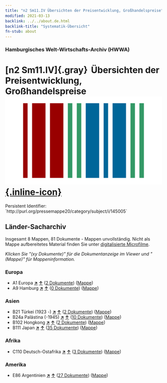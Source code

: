 ```yaml
---
title: "n2 Sm11.IV Übersichten der Preisentwicklung, Großhandelspreise"
modified: 2021-03-13
backlink: ../../about.de.html
backlink-title: "Systematik-Übersicht"
fn-stub: about
---
```


### Hamburgisches Welt-Wirtschafts-Archiv (HWWA)

# [n2 Sm11.IV]{.gray}&#8201; Übersichten der Preisentwicklung, Großhandelspreise &#160; [![Wikidata](/images/Wikidata-logo.svg "Wikidata"){.inline-icon}](http://www.wikidata.org/entity/Q104710500)

<div class="hint">Persistent Identifier: `http://purl.org/pressemappe20/category/subject/i/145005`</div>







## Länder-Sacharchiv




Insgesamt 8 Mappen, 81 Dokumente - Mappen unvollständig.
Nicht als Mappe aufbereitetes Material finden Sie unter [digitalisierte Microfilme](/film/h1_sh.de.html).

_Klicken Sie "(xy Dokumente)" für die Dokumentanzeige im Viewer und "(Mappe)" für Mappeninformation._




### Europa

- A1 Europa [**&nearr;**](../../../geo/i/140892/about.de.html "Europa (alle Mappen)") [**&uarr;**](../../../geo/about.de.html#A1 "Ländersystematik") (<a href="https://pm20.zbw.eu/iiifview/folder/sh/140892,145005" title="über: Europa : Übersichten der Preisentwicklung, Großhandelspreise" target="_blank">2 Dokumente</a>) ([Mappe](../../../../folder/sh/1408xx/140892/1450xx/145005/about.de.html))
- A9 Hamburg [**&nearr;**](../../../geo/i/140905/about.de.html "Hamburg (alle Mappen)") [**&uarr;**](../../../geo/about.de.html#A9 "Ländersystematik") (<a href="https://pm20.zbw.eu/iiifview/folder/sh/140905,145005" title="über: Hamburg : Übersichten der Preisentwicklung, Großhandelspreise" target="_blank">0 Dokumente</a>) ([Mappe](../../../../folder/sh/1409xx/140905/1450xx/145005/about.de.html))

### Asien

- B21 Türkei (1923 -) [**&nearr;**](../../../geo/i/141111/about.de.html "Türkei (1923 -) (alle Mappen)") [**&uarr;**](../../../geo/about.de.html#B21 "Ländersystematik") (<a href="https://pm20.zbw.eu/iiifview/folder/sh/141111,145005" title="über: Türkei (1923 -) : Übersichten der Preisentwicklung, Großhandelspreise" target="_blank">2 Dokumente</a>) ([Mappe](../../../../folder/sh/1411xx/141111/1450xx/145005/about.de.html))
- B24a Palästina (-1945) [**&nearr;**](../../../geo/i/141115/about.de.html "Palästina (-1945) (alle Mappen)") [**&uarr;**](../../../geo/about.de.html#B24a "Ländersystematik") (<a href="https://pm20.zbw.eu/iiifview/folder/sh/141115,145005" title="über: Palästina (-1945) : Übersichten der Preisentwicklung, Großhandelspreise" target="_blank">10 Dokumente</a>) ([Mappe](../../../../folder/sh/1411xx/141115/1450xx/145005/about.de.html))
- B102 Hongkong [**&nearr;**](../../../geo/i/141268/about.de.html "Hongkong (alle Mappen)") [**&uarr;**](../../../geo/about.de.html#B102 "Ländersystematik") (<a href="https://pm20.zbw.eu/iiifview/folder/sh/141268,145005" title="über: Hongkong : Übersichten der Preisentwicklung, Großhandelspreise" target="_blank">2 Dokumente</a>) ([Mappe](../../../../folder/sh/1412xx/141268/1450xx/145005/about.de.html))
- B111 Japan [**&nearr;**](../../../geo/i/141272/about.de.html "Japan (alle Mappen)") [**&uarr;**](../../../geo/about.de.html#B111 "Ländersystematik") (<a href="https://pm20.zbw.eu/iiifview/folder/sh/141272,145005" title="über: Japan : Übersichten der Preisentwicklung, Großhandelspreise" target="_blank">35 Dokumente</a>) ([Mappe](../../../../folder/sh/1412xx/141272/1450xx/145005/about.de.html))

### Afrika

- C110 Deutsch-Ostafrika [**&nearr;**](../../../geo/i/141471/about.de.html "Deutsch-Ostafrika (alle Mappen)") [**&uarr;**](../../../geo/about.de.html#C110 "Ländersystematik") (<a href="https://pm20.zbw.eu/iiifview/folder/sh/141471,145005" title="über: Deutsch-Ostafrika : Übersichten der Preisentwicklung, Großhandelspreise" target="_blank">3 Dokumente</a>) ([Mappe](../../../../folder/sh/1414xx/141471/1450xx/145005/about.de.html))

### Amerika

- E86 Argentinien [**&nearr;**](../../../geo/i/141692/about.de.html "Argentinien (alle Mappen)") [**&uarr;**](../../../geo/about.de.html#E86 "Ländersystematik") (<a href="https://pm20.zbw.eu/iiifview/folder/sh/141692,145005" title="über: Argentinien : Übersichten der Preisentwicklung, Großhandelspreise" target="_blank">27 Dokumente</a>) ([Mappe](../../../../folder/sh/1416xx/141692/1450xx/145005/about.de.html))








